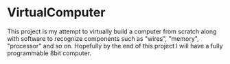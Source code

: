 # VirtualComputer
This project is my attempt to virtually build a computer from scratch along with software to recognize components such as "wires", "memory", "processor" and so on. Hopefully by the end of this project I will have a fully programmable 8bit computer.
